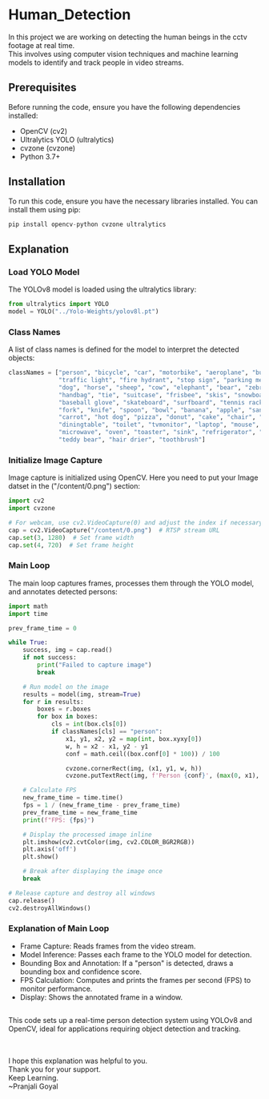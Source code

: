 # Human_Detection


In this project we are working on detecting the human beings in the cctv footage at real time.</br>
This involves using computer vision techniques and machine learning models to identify and track people in video streams.


## Prerequisites
Before running the code, ensure you have the following dependencies installed:

- OpenCV (cv2)
- Ultralytics YOLO (ultralytics)
- cvzone (cvzone)
- Python 3.7+


## Installation
To run this code, ensure you have the necessary libraries installed. You can install them using pip:

```python
pip install opencv-python cvzone ultralytics
```


## Explanation

### Load YOLO Model
The YOLOv8 model is loaded using the ultralytics library:

```python
from ultralytics import YOLO
model = YOLO("../Yolo-Weights/yolov8l.pt")
```

### Class Names
A list of class names is defined for the model to interpret the detected objects:

```python
classNames = ["person", "bicycle", "car", "motorbike", "aeroplane", "bus", "train", "truck", "boat",
              "traffic light", "fire hydrant", "stop sign", "parking meter", "bench", "bird", "cat",
              "dog", "horse", "sheep", "cow", "elephant", "bear", "zebra", "giraffe", "backpack", "umbrella",
              "handbag", "tie", "suitcase", "frisbee", "skis", "snowboard", "sports ball", "kite", "baseball bat",
              "baseball glove", "skateboard", "surfboard", "tennis racket", "bottle", "wine glass", "cup",
              "fork", "knife", "spoon", "bowl", "banana", "apple", "sandwich", "orange", "broccoli",
              "carrot", "hot dog", "pizza", "donut", "cake", "chair", "sofa", "pottedplant", "bed",
              "diningtable", "toilet", "tvmonitor", "laptop", "mouse", "remote", "keyboard", "cell phone",
              "microwave", "oven", "toaster", "sink", "refrigerator", "book", "clock", "vase", "scissors",
              "teddy bear", "hair drier", "toothbrush"]

```

### Initialize Image Capture
Image capture is initialized using OpenCV. Here you need to put your Image datset in the ("/content/0.png") section:

```python
import cv2
import cvzone

# For webcam, use cv2.VideoCapture(0) and adjust the index if necessary
cap = cv2.VideoCapture("/content/0.png")  # RTSP stream URL
cap.set(3, 1280)  # Set frame width
cap.set(4, 720)  # Set frame height
```

### Main Loop
The main loop captures frames, processes them through the YOLO model, and annotates detected persons:
```python
import math
import time

prev_frame_time = 0

while True:
    success, img = cap.read()
    if not success:
        print("Failed to capture image")
        break

    # Run model on the image
    results = model(img, stream=True)
    for r in results:
        boxes = r.boxes
        for box in boxes:
            cls = int(box.cls[0])
            if classNames[cls] == "person":
                x1, y1, x2, y2 = map(int, box.xyxy[0])
                w, h = x2 - x1, y2 - y1
                conf = math.ceil((box.conf[0] * 100)) / 100

                cvzone.cornerRect(img, (x1, y1, w, h))
                cvzone.putTextRect(img, f'Person {conf}', (max(0, x1), max(1, y1)), scale=1, thickness=1)

    # Calculate FPS
    new_frame_time = time.time()
    fps = 1 / (new_frame_time - prev_frame_time)
    prev_frame_time = new_frame_time
    print(f"FPS: {fps}")

    # Display the processed image inline
    plt.imshow(cv2.cvtColor(img, cv2.COLOR_BGR2RGB))
    plt.axis('off')
    plt.show()

    # Break after displaying the image once
    break

# Release capture and destroy all windows
cap.release()
cv2.destroyAllWindows()
```

### Explanation of Main Loop
- Frame Capture: Reads frames from the video stream.
- Model Inference: Passes each frame to the YOLO model for detection.
- Bounding Box and Annotation: If a "person" is detected, draws a bounding box and confidence score.
- FPS Calculation: Computes and prints the frames per second (FPS) to monitor performance.
- Display: Shows the annotated frame in a window.

##

This code sets up a real-time person detection system using YOLOv8 and OpenCV, ideal for applications requiring object detection and tracking.

##
<br>I hope this explanation was helpful to you.</br>
Thank you for your support.</br>
Keep Learning.</br>
~Pranjali Goyal</br>
